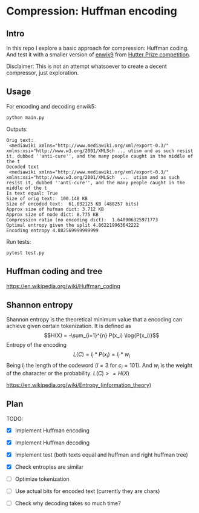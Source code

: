# Compression: Huffman encoding
## Intro
In this repo I explore a basic approach for compression: Huffman coding. And test it with a smaller version of [enwik9](http://mattmahoney.net/dc/enwik9.zip) from [Hutter Prize competition](http://prize.hutter1.net/). 

Disclaimer: This is not an attempt whatsoever to create a decent compressor, just exploration.

## Usage
For encoding and decoding enwik5:
```python
python main.py
```
Outputs:
```
Orig text: 
 <mediawiki xmlns="http://www.mediawiki.org/xml/export-0.3/" xmlns:xsi="http://www.w3.org/2001/XMLSch ... utism and as such resist it, dubbed ''anti-cure'', and the many people caught in the middle of the t
Decoded text 
 <mediawiki xmlns="http://www.mediawiki.org/xml/export-0.3/" xmlns:xsi="http://www.w3.org/2001/XMLSch  ...  utism and as such resist it, dubbed ''anti-cure'', and the many people caught in the middle of the t
Is text equal: True
Size of orig text:  100.148 KB
Size of encoded text:  61.032125 KB (488257 bits)
Approx size of hufman dict: 3.712 KB
Approx size of node dict: 8.775 KB
Compression ratio (no encoding dict):  1.640906325971773
Optimal entropy given the split 4.862219963642222
Encoding entropy 4.882569999999999
```
Run tests:
```
pytest test.py
```
## Huffman coding and tree
https://en.wikipedia.org/wiki/Huffman_coding


## Shannon entropy 

Shannon entropy is the theoretical minimum value that a encoding can achieve given certain tokenization. It is defined as
$$H(X) = -\sum_{i=1}^{n} P(x_i) \log{P(x_i)}$$
Entropy of the encoding
$$L(C)= l_i * P(x_i) = l_i*w_i$$
Being $l_i$ the length of the codeword ($l=3$ for $c_i=101$). And $w_i$ is the weight of the character or the probability. $L(C)>=H(X)$

https://en.wikipedia.org/wiki/Entropy_(information_theory)
## Plan
TODO:

- [X] Implement Huffman encoding
- [X] Implement Huffman decoding
- [X] Implement test (both texts equal and huffman and right huffman tree)
- [X] Check entropies are similar
- [ ] Optimize tokenization
- [ ] Use actual bits for encoded text (currently they are chars) 
- [ ] Check why decoding takes so much time?

